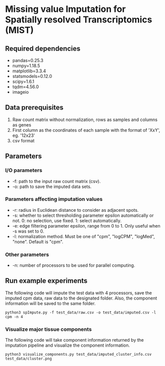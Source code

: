 # Missing value Imputation for Spatially resolved Transcriptomics (MIST)

## Required dependencies

  * pandas=0.25.3
  * numpy=1.18.5
  * matplotlib=3.3.4
  * statsmodels=0.12.0
  * scipy=1.6.1
  * tqdm=4.56.0
  * imageio

## Data prerequisites

  1. Raw count matrix without normalization, rows as samples and columns as genes
  2. First column as the coordinates of each sample with the format of 'XxY', eg. '12x23'
  3. csv format


## Parameters 
  ### I/O parameters
  * -f: path to the input raw count matrix (csv).
  * -o: path to save the imputed data sets.

  ### Parameters affecting imputation values
  * -r: radius in Euclidean distance to consider as adjacent spots.
  * -s: whether to select thresholding parameter epsilon automatically or not. 0: no selection, use fixed. 1: select automatically.
  * -e: edge filtering parameter epsilon, range from 0 to 1. Only useful when -s was set to 0.
  * -l: normalization method. Must be one of "cpm", "logCPM", "logMed", "none". Default is "cpm".

  ### Other parameters
  * -n: number of processors to be used for parallel computing.

## Run example experiments
  
  The following code will impute the test data with 4 processors, save the imputed cpm data, raw data to the designated folder. Also, the component information will be saved to the same folder.
  
    python3 spImpute.py -f test_data/raw.csv -o test_data/imputed.csv -l cpm -n 4

  ### Visualize major tissue components
  
  The following code will take component information returned by the imputation pipeline and visualize the component information.
  
    python3 visualize_components.py test_data/imputed_cluster_info.csv test_data/cluster.png
    
